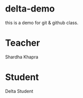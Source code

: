 # delta-demo
this is a demo for git &amp; github class.

# Teacher
Shardha Khapra

# Student 
Delta Student

